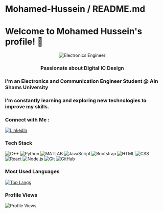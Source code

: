 # Mohamed-Hussein / README.md

# Welcome to Mohamed Hussein's profile! 👋

<div align="center">
  <img src="https://github.com/your-github-username/your-repo-name/blob/main/readme_image.gif" alt="Electronics Engineer">
</div>

<h3 align="center">
  Passionate about Digital IC Design
</h3>

### I'm an Electronics and Communication Engineer Student @ Ain Shams University
### I'm constantly learning and exploring new technologies to improve my skills.

### Connect with Me :
[![LinkedIn](https://img.shields.io/badge/-Mohamed%20Hussein-blue?style=flat&logo=Linkedin&logoColor=white)](https://www.linkedin.com/in/mohamed-hussein-274337231)

### Tech Stack
![C++](https://img.shields.io/badge/-C++-00599C?style=flat&logo=c++)
![Python](https://img.shields.io/badge/-Python-3776AB?style=flat&logo=python)
![MATLAB](https://img.shields.io/badge/-MATLAB-0076A8?style=flat&logo=mathworks)
![JavaScript](https://img.shields.io/badge/-JavaScript-F7DF1E?style=flat&logo=javascript&logoColor=black)
![Bootstrap](https://img.shields.io/badge/-Bootstrap-563D7C?style=flat&logo=bootstrap)
![HTML](https://img.shields.io/badge/-HTML-E34F26?style=flat&logo=html5&logoColor=white)
![CSS](https://img.shields.io/badge/-CSS-1572B6?style=flat&logo=css3)
![React](https://img.shields.io/badge/-React-61DAFB?style=flat&logo=react&logoColor=black)
![Node.js](https://img.shields.io/badge/-Node.js-339933?style=flat&logo=nodedotjs&logoColor=white)
![Git](https://img.shields.io/badge/-Git-F05032?style=flat&logo=git&logoColor=white)
![GitHub](https://img.shields.io/badge/-GitHub-181717?style=flat&logo=github)

### Most Used Languages
[![Top Langs](https://github-readme-stats.vercel.app/api/top-langs/?username=MohamedHussein27&layout=compact)](https://github.com/anuraghazra/github-readme-stats)

### Profile Views
![Profile Views](https://visitor-badge.laobi.icu/badge?page_id=MohamedHussein27.MohamedHussein27)
